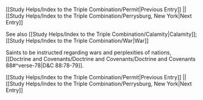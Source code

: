 [[Study Helps/Index to the Triple Combination/Permit|Previous Entry]]  ||  [[Study Helps/Index to the Triple Combination/Perrysburg, New York|Next Entry]]

 See also [[Study Helps/Index to the Triple Combination/Calamity|Calamity]]; [[Study Helps/Index to the Triple Combination/War|War]]

 Saints to be instructed regarding wars and perplexities of nations, [[Doctrine and Covenants/Doctrine and Covenants/Doctrine and Covenants 88#^verse-78|D&C 88:78-79]].

[[Study Helps/Index to the Triple Combination/Permit|Previous Entry]]  ||  [[Study Helps/Index to the Triple Combination/Perrysburg, New York|Next Entry]]